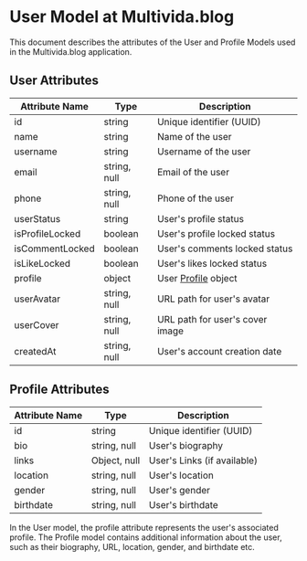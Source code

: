 # User Model at Multivida.blog

This document describes the attributes of the User and Profile Models used in the Multivida.blog application.

## User Attributes

| Attribute Name      | Type           | Description                           |
|---------------------|----------------|---------------------------------------|
| id                  | string         | Unique identifier (UUID)              |
| name                | string         | Name of the user                      |
| username            | string         | Username of the user                  |
| email               | string, null   | Email of the user                     |
| phone               | string, null   | Phone of the user                     |
| userStatus          | string         | User's profile status                 |
| isProfileLocked     | boolean        | User's profile locked status          |
| isCommentLocked     | boolean        | User's comments locked status         |
| isLikeLocked        | boolean        | User's likes locked status            |
| profile             | object         | User [Profile](#profile) object       |
| userAvatar          | string, null   | URL path for user's avatar            |
| userCover           | string, null   | URL path for user's cover image       |
| createdAt           | string, null   | User's account creation date          |

## Profile Attributes

| Attribute Name      | Type           | Description                           |
|---------------------|----------------|---------------------------------------|
| id                  | string         | Unique identifier (UUID)              |
| bio                 | string, null   | User's biography                      |
| links               | Object, null   | User's Links (if available)           |
| location            | string, null   | User's location                       |
| gender              | string, null   | User's gender                         |
| birthdate           | string, null   | User's birthdate                      |

In the User model, the profile attribute represents the user's associated profile. The Profile model contains additional information about the user, such as their biography, URL, location, gender, and birthdate etc.
